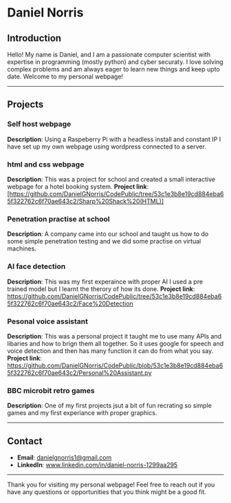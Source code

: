 # Daniel Norris

## Introduction

Hello! My name is Daniel, and I am a passionate computer scientist with expertise in programming (mostly python) and cyber securaty. I love solving complex problems and am always eager to learn new things and keep upto date. 
Welcome to my personal webpage!

---

## Projects

### Self host webpage
**Description**: Using a Raspeberry Pi with a headless install and constant IP I have set up my own webpage using wordpress connected to a server.

### html and css webpage
**Description**: This was a project for school and created a small interactive webpage for a hotel booking system.
**Project link**: [https://github.com/DanielGNorris/CodePublic/tree/53c1e3b8e19cd884eba65f322762c6f70ae643c2/Sharp%20Shack%20(HTML)]

### Penetration practise at school
**Description**: A company came into our school and taught us how to do some simple penetration testing and we did some practise on virtual machines.

### AI face detection
**Description**: This was my first experaince with proper AI I used a pre trained model but I learnt the therory of how its done.
**Project link**: https://github.com/DanielGNorris/CodePublic/tree/53c1e3b8e19cd884eba65f322762c6f70ae643c2/Face%20Detection

### Pesonal voice assistant
**Description**: This was a personal project it taught me to use many APIs and libaries and how to brign them all together. So it uses google for speech and voice detection and then has many function it can do from what you say.
**Project link**: https://github.com/DanielGNorris/CodePublic/blob/53c1e3b8e19cd884eba65f322762c6f70ae643c2/Personal%20Assistant.py

### BBC microbit retro games
**Description**: One of my first projects jsut a bit of fun recrating so simple games and my first experiance with proper graphics.


---

## Contact

- **Email**: danielgnorris1@gmail.com
- **LinkedIn**: www.linkedin.com/in/daniel-norris-1299aa295

---

Thank you for visiting my personal webpage! Feel free to reach out if you have any questions or opportunities that you think might be a good fit.
